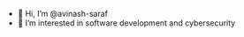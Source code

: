 - 👋 Hi, I’m @avinash-saraf
- 👀 I’m interested in software development and cybersecurity

<!---
avinash-saraf/avinash-saraf is a ✨ special ✨ repository because its `README.md` (this file) appears on your GitHub profile.
You can click the Preview link to take a look at your changes.
--->

